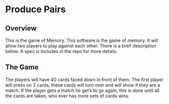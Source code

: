 # Produce Pairs

## Overview

This is the game of Memory. This software is the game of memory. It will allow two players to play against each other. There is a breif description below. A spec is includes in the repo for more details.

## The Game

The players will have 40 cards faced down in front of them. The first player will press on 2 cards, these cards will turn over and will show if they are a match. If the player gets a match he get’s to go again, this is done until all the cards are taken, who ever has more sets of cards wins.
